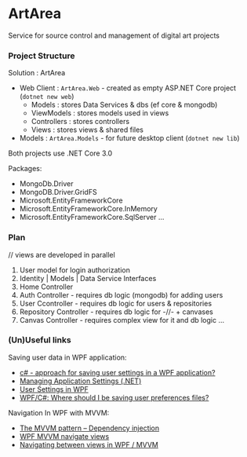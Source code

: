 # ArtArea

Service for source control and management of digital art projects 

### Project Structure

Solution : ArtArea
- Web Client : `ArtArea.Web` - created as empty ASP.NET Core project (`dotnet new web`)
   - Models : stores Data Services & dbs (ef core & mongodb)
   - ViewModels : stores models used in views
   - Controllers : stores controllers
   - Views : stores views & shared files
- Models : `ArtArea.Models` - for future desktop client (`dotnet new lib`) 

Both projects use .NET Core 3.0

Packages:
- MongoDb.Driver
- MongoDB.Driver.GridFS
- Microsoft.EntityFrameworkCore
- Microsoft.EntityFrameworkCore.InMemory
- Microsoft.EntityFrameworkCore.SqlServer
...

### Plan

// views are developed in parallel
1. User model for login authorization
1. Identity | Models | Data Service Interfaces
1. Home Controller
1. Auth Controller - requires db logic (mongodb) for adding users
1. User Ccontroller - requires db logic for users & repositories
1. Repository Controller - requires db logic for -//- + canvases
1. Canvas Controller - requires complex view for it and db logic 
...

### (Un)Useful links 

Saving user data in WPF application:
- [c# - approach for saving user settings in a WPF application?](https://stackoverflow.com/questions/3784477/c-sharp-approach-for-saving-user-settings-in-a-wpf-application)
- [Managing Application Settings (.NET)](https://docs.microsoft.com/en-us/visualstudio/ide/managing-application-settings-dotnet?view=vs-2015&redirectedfrom=MSDN)
- [User Settings in WPF](https://blogs.msdn.microsoft.com/patrickdanino/2008/07/23/user-settings-in-wpf/)
- [WPF/C#: Where should I be saving user preferences files?](https://stackoverflow.com/questions/396229/wpf-c-where-should-i-be-saving-user-preferences-files)

Navigation In WPF with MVVM:
- [The MVVM pattern – Dependency injection](https://blog.qmatteoq.com/the-mvvm-pattern-dependency-injection/)
- [WPF MVVM navigate views](https://stackoverflow.com/questions/19654295/wpf-mvvm-navigate-views/19654812)
- [Navigating between views in WPF / MVVM](https://www.technical-recipes.com/2018/navigating-between-views-in-wpf-mvvm/)
